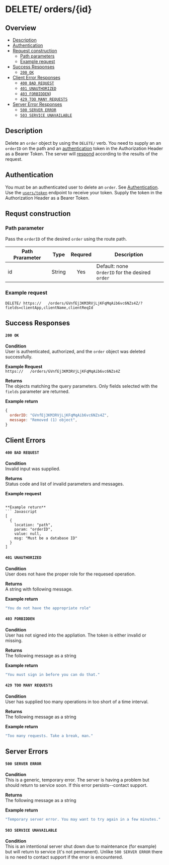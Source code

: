 # DELETE/ orders/{id}


## Overview

- [Description](#description)
- [Authentication](#authentication)
- [Request construction](#request-construction)
  - [Path parameters](#query-fields)
  - [Example request](#example-request)
- [Success Responses](#success)
  - [`200 OK`](#200-ok)
- [Client Error Responses](#client-errors-responses)
  - [`400 BAD REQUEST`](#400-bad-request)
  - [`401 UNAUTHORIZED`](#401-unauthorized)
  - [`403 FORBIDDEN`](#403-forbidden))
  - [`429 TOO MANY REQUESTS`](#429-too-many-requests)
- [Server Error Responses](#server-error-responses)
  - [`500 SERVER ERROR`](#500-server-error)
  - [`503 SERVICE UNAVAILABLE`](`503-service-unavailable)


## Description

Delete an `order` object by using the `DELETE/` verb. You need to supply an an `orderID`
on the path and an [authentication](#authentication) token in the Authorization
Header as a Bearer Token. The server will [respond](#success-responses) according to
the results of the request.

## Authentication

You must be an authenticated user to delete an `order`.
See [Authentication](../../../authentication/README.md). Use the
[`users/token`](../../users/get/token.md) endpoint to receive your token. Supply
the token in the Authorization Header as a Bearer Token.

## Requst construction

### Path parameter

Pass the `orderID` of the desired `order` using the route path.

| Path Prarameter  | Type       | Requred | Description                         |
|------------------|------------| :-----: | ------------------------------------|
| id               | String     | Yes     | Default: none<br>`OrderID` for the desired `order` |


### Example request

```DELETE/ https://   /orders/GVnfEj3KM3RVjLjKFqMqAib6vc6NZs4Z/?fields=clientApp,clientName,clientReqId```


## Success Responses

#### `200 OK`

**Condition** \
User is authenticated, authorized, and the `order` object was deleted
successfully.

**Example Request** \
```https://   /orders/GVnfEj3KM3RVjLjKFqMqAib6vc6NZs4Z```

**Returns** \
The objects matching the query parameters. Only fields selected with the `fields`
parameter are returned.

**Example return**
``` Javascript
{
  orderID: "GVnfEj3KM3RVjLjKFqMqAib6vc6NZs4Z",
  message: "Removed (1) object",
}
```


## Client Errors

#### `400 BAD REQUEST`

**Condition** \
Invalid input was supplied.

**Returns** \
Status code and list of invalid parameters and messages.

**Example request**
```https://   /api/1/get/orders/

**Example return**
``` Javascript
[
  {
    location: "path",
    param: "orderID",
    value: null,
    msg: "Must be a database ID"
  }
]
```

#### `401 UNAUTHORIZED`
**Condition** \
User does not have the proper role for the requesed operation.

**Returns** \
A string with following message.

**Example return**
``` Javascript
"You do not have the appropriate role"
```

#### `403 FORBIDDEN`
**Condition** \
User has not signed into the appliation. The token is either invalid
or missing.

**Returns** \
The following message as a string

**Example return**
``` Javascript
"You must sign in before you can do that."
```

#### `429 TOO MANY REQUESTS`
**Condition** \
User has supplied too many operations in too short of a time interval.

**Returns** \
The following message as a string

**Example return**
``` Javascript
"Too many requests. Take a break, man."
```


## Server Errors


#### `500 SERVER ERROR`
**Condition** \
This is a generic, temporary error. The server is having a problem
but should return to service soon. If this error persists--contact support.

**Returns** \
The following message as a string

**Example return**
``` Javascript
"Temporary server error. You may want to try again in a few minutes."
```

#### `503 SERVICE UNAVAILABLE`
**Condition** \
This is an intentional server shut down due to maintenance
(for example) but will return to service (it's not permanent). Unlike
`500 SERVER ERROR` there is no need to contact support if the error is encountered.

